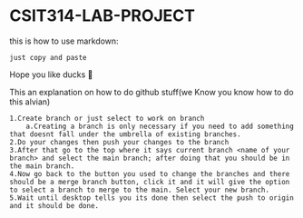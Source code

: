# CSIT314-LAB-PROJECT
this is how to use markdown:
```
just copy and paste
```
Hope you like ducks 🪿

This an explanation on how to do github stuff(we Know you know how to do this alvian)
```
1.Create branch or just select to work on branch
    a.Creating a branch is only necessary if you need to add something that doesnt fall under the umbrella of existing branches.
2.Do your changes then push your changes to the branch
3.After that go to the top where it says current branch <name of your branch> and select the main branch; after doing that you should be in the main branch.
4.Now go back to the button you used to change the branches and there should be a merge branch button, click it and it will give the option to select a branch to merge to the main. Select your new branch.
5.Wait until desktop tells you its done then select the push to origin and it should be done.
```
